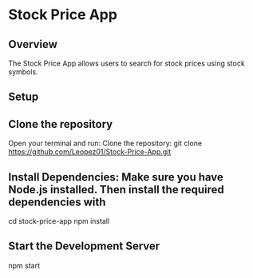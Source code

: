 # Stock Price App

## Overview

The Stock Price App allows users to search for stock prices using stock symbols.

## Setup

## Clone the repository
   Open your terminal and run:
   Clone the repository: git clone https://github.com/Leopez01/Stock-Price-App.git
   
## Install Dependencies: Make sure you have Node.js installed. Then install the required dependencies with
   cd stock-price-app
   npm install
   
## Start the Development Server
   npm start 
   

